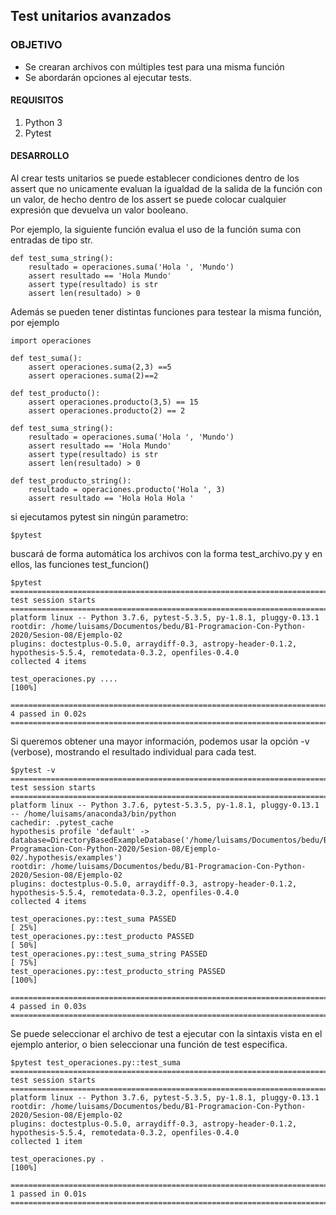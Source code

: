 
## Test unitarios avanzados

### OBJETIVO

- Se crearan archivos con múltiples test para una misma función
- Se abordarán opciones al ejecutar tests.

#### REQUISITOS

1. Python 3
2. Pytest

#### DESARROLLO

Al crear tests unitarios se puede establecer condiciones dentro de los assert que no unicamente evaluan la igualdad de la salida de la función con un valor, de hecho dentro de los assert se puede colocar cualquier expresión que devuelva un valor booleano.

Por ejemplo, la siguiente función evalua el uso de la función suma con entradas de tipo str.

```
def test_suma_string():
    resultado = operaciones.suma('Hola ', 'Mundo')
    assert resultado == 'Hola Mundo'
    assert type(resultado) is str
    assert len(resultado) > 0
```
Además se pueden tener distintas funciones para testear la misma función, por ejemplo
```
import operaciones

def test_suma():
    assert operaciones.suma(2,3) ==5
    assert operaciones.suma(2)==2

def test_producto():
    assert operaciones.producto(3,5) == 15
    assert operaciones.producto(2) == 2

def test_suma_string():
    resultado = operaciones.suma('Hola ', 'Mundo')
    assert resultado == 'Hola Mundo'
    assert type(resultado) is str
    assert len(resultado) > 0

def test_producto_string():
    resultado = operaciones.producto('Hola ', 3)
    assert resultado == 'Hola Hola Hola '

```
si ejecutamos pytest sin ningún parametro:
```
$pytest
```
buscará de forma automática los archivos con la forma test_archivo.py y en ellos, las funciones  test_funcion()
```
$pytest
======================================================================================== test session starts ========================================================================================
platform linux -- Python 3.7.6, pytest-5.3.5, py-1.8.1, pluggy-0.13.1
rootdir: /home/luisams/Documentos/bedu/B1-Programacion-Con-Python-2020/Sesion-08/Ejemplo-02
plugins: doctestplus-0.5.0, arraydiff-0.3, astropy-header-0.1.2, hypothesis-5.5.4, remotedata-0.3.2, openfiles-0.4.0
collected 4 items                                                                                                                                                                                   

test_operaciones.py ....                                                                                                                                                                      [100%]

========================================================================================= 4 passed in 0.02s =========================================================================================
```
Si queremos obtener una mayor información, podemos usar la opción -v (verbose), mostrando el resultado individual para cada test.
```
$pytest -v
======================================================================================== test session starts ========================================================================================
platform linux -- Python 3.7.6, pytest-5.3.5, py-1.8.1, pluggy-0.13.1 -- /home/luisams/anaconda3/bin/python
cachedir: .pytest_cache
hypothesis profile 'default' -> database=DirectoryBasedExampleDatabase('/home/luisams/Documentos/bedu/B1-Programacion-Con-Python-2020/Sesion-08/Ejemplo-02/.hypothesis/examples')
rootdir: /home/luisams/Documentos/bedu/B1-Programacion-Con-Python-2020/Sesion-08/Ejemplo-02
plugins: doctestplus-0.5.0, arraydiff-0.3, astropy-header-0.1.2, hypothesis-5.5.4, remotedata-0.3.2, openfiles-0.4.0
collected 4 items                                                                                                                                                                                   

test_operaciones.py::test_suma PASSED                                                                                                                                                         [ 25%]
test_operaciones.py::test_producto PASSED                                                                                                                                                     [ 50%]
test_operaciones.py::test_suma_string PASSED                                                                                                                                                  [ 75%]
test_operaciones.py::test_producto_string PASSED                                                                                                                                              [100%]

========================================================================================= 4 passed in 0.03s =========================================================================================\
```
Se puede seleccionar el archivo de test a ejecutar con la sintaxis vista en el ejemplo anterior, o bien seleccionar una función de test especifica.
```
$pytest test_operaciones.py::test_suma
======================================================================================== test session starts ========================================================================================
platform linux -- Python 3.7.6, pytest-5.3.5, py-1.8.1, pluggy-0.13.1
rootdir: /home/luisams/Documentos/bedu/B1-Programacion-Con-Python-2020/Sesion-08/Ejemplo-02
plugins: doctestplus-0.5.0, arraydiff-0.3, astropy-header-0.1.2, hypothesis-5.5.4, remotedata-0.3.2, openfiles-0.4.0
collected 1 item                                                                                                                                                                                    

test_operaciones.py .                                                                                                                                                                         [100%]

========================================================================================= 1 passed in 0.01s =========================================================================================
```


